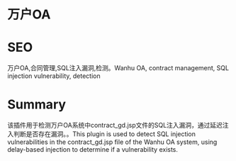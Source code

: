 # 万户OA
# SEO
万户OA,合同管理,SQL注入漏洞,检测。Wanhu OA, contract management, SQL injection vulnerability, detection
# Summary
该插件用于检测万户OA系统中contract_gd.jsp文件的SQL注入漏洞，通过延迟注入判断是否存在漏洞。。This plugin is used to detect SQL injection vulnerabilities in the contract_gd.jsp file of the Wanhu OA system, using delay-based injection to determine if a vulnerability exists.

